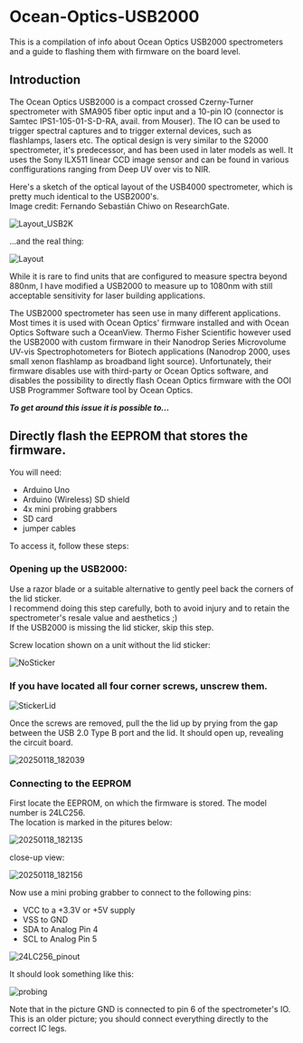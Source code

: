 # Ocean-Optics-USB2000
This is a compilation of info about Ocean Optics USB2000 spectrometers and a guide to flashing them with firmware on the board level.

## Introduction
The Ocean Optics USB2000 is a compact crossed Czerny-Turner spectrometer
with SMA905 fiber optic input and a 10-pin IO (connector is Samtec IPS1-105-01-S-D-RA, avail. from Mouser).
The IO can be used to trigger spectral captures and to trigger external devices, such as flashlamps, lasers etc.
The optical design is very similar to the S2000 spectrometer, it's predecessor,
and has been used in later models as well. It uses the Sony ILX511 linear CCD image sensor
and can be found in various conffigurations ranging from Deep UV over vis to NIR.

Here's a sketch of the optical layout of the USB4000 spectrometer, which is pretty much identical to the USB2000's.  
Image credit: Fernando Sebastián Chiwo on ResearchGate.

![Layout_USB2K](https://github.com/user-attachments/assets/0aeec642-dd8b-4bae-9265-e9d3c2807801)

...and the real thing:  


![Layout](https://github.com/user-attachments/assets/cae66f44-db83-419b-b6c7-e5cece646956)


While it is rare to find units that are configured to measure spectra beyond 880nm,
I have modified a USB2000 to measure up to 1080nm with still acceptable sensitivity
for laser building applications.

The USB2000 spectrometer has seen use in many different applications.
Most times it is used with Ocean Optics' firmware installed and with Ocean Optics Software such a OceanView.
Thermo Fisher Scientific however used the USB2000 with custom firmware in their Nanodrop Series
Microvolume UV-vis Spectrophotometers for Biotech applications (Nanodrop 2000, uses small xenon flashlamp as broadband light source).
Unfortunately, their firmware disables use with third-party or Ocean Optics software,
and disables the possibility to directly flash Ocean Optics firmware with the OOI USB Programmer Software tool by Ocean Optics.  


***To get around this issue it is possible to...***

## Directly flash the EEPROM that stores the firmware.

You will need:  
- Arduino Uno
- Arduino (Wireless) SD shield
- 4x mini probing grabbers
- SD card
- jumper cables


To access it, follow these steps:
### Opening up the USB2000:
Use a razor blade or a suitable alternative to gently peel back the corners of the lid sticker.  
I recommend doing this step carefully, both to avoid injury and to retain the spectrometer's resale value and aesthetics ;)  
If the USB2000 is missing the lid sticker, skip this step.  

Screw location shown on a unit without the lid sticker:  

![NoSticker](https://github.com/user-attachments/assets/3b1642ff-d517-4365-a463-14678c337c1f)

### If you have located all four corner screws, unscrew them.


![StickerLid](https://github.com/user-attachments/assets/3eaafccb-7831-45f8-96a5-7ccb042882c5)  

Once the screws are removed, pull the the lid up by prying from the gap between the USB 2.0 Type B port and the lid. It should open up, revealing the circuit board.  


![20250118_182039](https://github.com/user-attachments/assets/05b8056c-d707-40d2-ad41-744653f47a93)

### Connecting to the EEPROM

First locate the EEPROM, on which the firmware is stored. The model number is 24LC256.  
The location is marked in the pitures below:  

![20250118_182135](https://github.com/user-attachments/assets/c345c3fb-77dd-4e8d-9fa6-5eef5105bf1d)

close-up view:  

![20250118_182156](https://github.com/user-attachments/assets/20154351-0ffe-4b8b-8571-499dc61cc347)

Now use a mini probing grabber to connect to the following pins:  
- VCC to a +3.3V or +5V supply
- VSS to GND
- SDA to Analog Pin 4
- SCL to Analog Pin 5

![24LC256_pinout](https://github.com/user-attachments/assets/a3878a98-8b6f-4a4a-af3b-ceceab6394df)

It should look something like this:  

![probing](https://github.com/user-attachments/assets/4b008735-c278-4008-9d42-8c1146c7e73d)

Note that in the picture GND is connected to pin 6 of the spectrometer's IO. This is an older picture; you should connect everything directly to the correct IC legs.  





